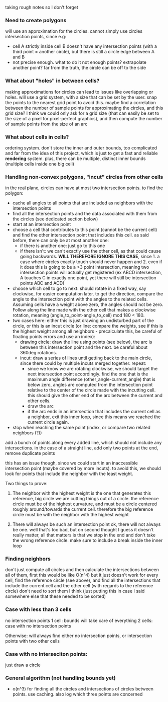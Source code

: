 taking rough notes so I don't forget

### Need to create polygons
will use an approximation for the circles.
cannot simply use circles intersection points, since e.g:
- cell A strictly inside cell B doesn't have any intersection points (with a third point = another circle), but there is still a circle edge between A and B
- not precise enough. what to do it not enough points? extrapolate another point? far from the truth, the circle can be off to the side

### What about "holes" in between cells?
making approximations for circles can lead to issues like overlapping or holes.
will use a grid system, with a size that can be set by the user.
snap the points to the nearest grid point to avoid this.
maybe find a correlation between the number of sample points for approximating the circles, and this grid size?
I think we could only ask for a grid size (that can easily be set to the size of a pixel for pixel-perfect graphics), and then compute the number of sample points from the size of an arc

### What about cells in cells?
ordering system.
don't store the inner and outer bounds, too complicated and far from the idea of this project, which is just to get a fast and reliable **rendering** system.
plus, there can be multiple, distinct inner bounds (multiple cells inside one big cell)

### Handling non-convex polygons, "incut" circles from other cells
in the real plane, circles can have at most two intersection points.
to find the polygon:
- cache all angles to all points that are included as neighbors with the intersection points
- find all the intersection points and the data associated with them from the circles (see dedicated section below)
- start at an intersection point
- choose a cell that contributes to this point (cannot be the current cell) and find the other intersection point that includes this cell. as said before, there can only be at most another one:
    * if there is another one: just go to this one
    * if there isn't: we can't exactly use the other cell, as that could cause going backwards. **WILL THEREFORE IGNORE THIS CASE**, since 1. a case where circles exactly touch should never happen and 2. even if it does this is going to be a >3 point intersection, meaning two intersection points will actually get registered (ex ABCD intersection, A touches C in exactly one point, yet there will still be intersection points ABC and ACD)
- choose which cell to go to next: should rotate in a fixed way, say clockwise, for easier computation later. to get the direction, compare the angle to the intersection point with the angles to the related cells. Assuming cells have a weight above zero, the angles should not be zero. Follow along the line made with the other cell that makes a clockwise rotation, meaning (angle_to_point-angle_to_cell) mod 180 < 180.
- two cases here: either this is just drawing an undisturbed part of the circle, or this is an incut circle (or line: compare the weights, see if this is the highest weight among all neighbors - precalculate this, be careful of floating points errors and use an index):
    * drawing circle: draw the line using points (see below), the arc is between this intersection point and the next. be careful about 360deg rotations.
    * incut: draw a series of lines until getting back to the main circle, since there could by multiple incuts merged together. repeat:
        - since we know we are rotating clockwise, we should target the next intersection point accordingly. find the one that is the maximum angle difference (other_angle-current_angle) that is below zero, angles are computed from the intersection point relative to the center of the circle made with the incutting cell. this should give the other end of the arc between the current and other cells.
        - draw the arc
        - if the arc ends in an intersection that includes the current cell as a neighbor, exit this inner loop, since this means we reached the current circle again.
- stop when reaching the same point (index, or compare two related neighbors (?))

add a bunch of points along every added line, which should not include any intersections. in the case of a straight line, add only two points
at the end, remove duplicate points

this has an issue though, since we could start in an inaccessible intersection point (maybe covered by more incuts). to avoid this, we should look for points that include the neighbor with the least weight.

Two things to prove:
1. The neighbor with the highest weight is the one that generates this reference, big circle
we are cutting things out of a circle. the reference circle must be of the highest curvature, and must be a circle centered roughly around/towards the current cell.
therefore the big reference circle must be with the neighbor with the highest weight

2. There will always be such an intersection point
ok, there will not always be one. well that's too bad, but on second thought I guess it doesn't really matter, all that matters is that we stop in the end and don't take the wrong reference circle.
make sure to include a break inside the inner loop

### Finding neighbors
don't just compute all circles and then calculate the intersections between all of them, first this would be like O(n^4) but it just doesn't work
for every cell, find the reference circle (see above), and find all the intersections that include the current cell and the other cell (with regards to the reference circle)
don't need to sort them I think (just putting this in case I said somewhere else that these needed to be sorted)

### Case with less than 3 cells
no intersection points
1 cell: bounds will take care of everything
2 cells: case with no intersection points

Otherwise: will always find either no intersection points, or intersection points with two other cells

### Case with no interseciton points:
just draw a circle

### General algorithm (not handling bounds yet)
- o(n^3) for finding all the circles and intersections of circles between points. use caching. also log which three points are concerned
